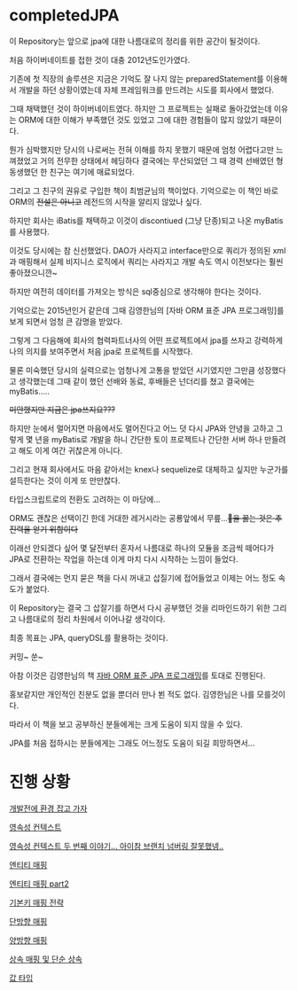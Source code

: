 # completedJPA

이 Repository는 앞으로 jpa에 대한 나름대로의 정리를 위한 공간이 될것이다.

처음 하이버네이트를 접한 것이 대충 2012년도인가였다.

기존에 첫 직장의 솔루션은 지금은 기억도 잘 나지 않는 preparedStatement를 이용해서 개발을 하던 상황이였는데 자체 프레임워크를 만드려는 시도를 회사에서 했었다.

그때 채택했던 것이 하이버네이트였다. 하지만 그 프로젝트는 실패로 돌아갔었는데 이유는 ORM에 대한 이해가 부족했던 것도 있었고 그에 대한 경험들이 많지 않았기 때문이다.

뭔가 심박했지만 당시의 나로써는 전혀 이해를 하지 못했기 때문에 엄청 어렵다고만 느껴졌었고 거의 전무한 상태에서 헤딩하다 결국에는 무산되었던 그 때 경력 선배였던 형동생했던 한 친구는 여기에 매료되었다.

그리고 그 친구의 권유로 구입한 책이 최범균님의 책이었다. 기억으로는 이 책인 바로 ORM의 ~~전설은 아니고~~ 레전드의 시작을 알리지 않았나 싶다.

하지만 회사는 iBatis를 채택하고 이것이 discontiued (그냥 단종)되고 나온 myBatis를 사용했다.

이것도 당시에는 참 신선했었다. DAO가 사라지고 interface만으로 쿼리가 정의된 xml과 매핑해서 실제 비지니스 로직에서 쿼리는 사라지고 개발 속도 역시 이전보다는 훨씬 좋아졌으니깐~

하지만 여전히 데이터를 가져오는 방식은 sql중심으로 생각해야 한다는 것이다.

기억으로는 2015년인거 같은데 그때 김영한님의 [자바 ORM 표준 JPA 프로그래밍]를 보게 되면서 엄청 큰 감명을 받았다.

그렇게 그 다음해에 회사의 협력파트너사의 어떤 프로젝트에서 jpa를 쓰자고 강력하게 나의 의지를 보여주면서 처음 jpa로 프로젝트를 시작했다.

물론 미숙했던 당시의 실력으로는 엄청나게 고통을 받았던 시기였지만 그만큼 성장했다고 생각했는데 그때 같이 했던 선배와 동료, 후배들은 넌더리를 쳤고 결국에는 myBatis..... 

~~미안했지만 지금은 jpa쓰지요???~~

하지만 눈에서 멀어지면 마음에서도 멀어진다고 어느 덧 다시 JPA와 안녕을 고하고 그렇게 몇 년을 myBatis로 개발을 하니 간단한 토이 프로젝트나 간단한 서버 하나 만들려고 해도 이게 여간 귀찮은게 아니다.

그리고 현재 회사에서도 마음 같아서는 knex나 sequelize로 대체하고 싶지만 누군가를 설득한다는 것이 이게 또 만만찮다. 

타입스크립트로의 전환도 고려하는 이 마당에...

ORM도 괜찮은 선택이긴 한데 거대한 레거시라는 공룡앞에서 무릎...~~을 꿇는 것은 추진력을 얻기 위함이다~~

이래선 안되겠다 싶어 몇 달전부터 혼자서 나름대로 하나의 모듈을 조금씩 떼어다가 JPA로 전환하는 작업을 하는데 이게 마치 다시 시작하는 느낌이 들었다.

그래서 결국에는 먼지 묻은 책을 다시 꺼내고 삽질기에 접어들었고 이제는 어느 정도 속도가 붙었다.

이 Repository는 결국 그 삽잘기를 하면서 다시 공부했던 것을 리마인드하기 위한 그리고 나름대로의 정리 차원에서 이어나갈 생각이다.

최종 목표는 JPA, queryDSL를 활용하는 것이다.

커밍~ 쑨~

아참 이것은 김영한님의 책 [자바 ORM 표준 JPA 프로그래밍](http://acornpub.co.kr/book/jpa-programmig)를 토대로 진행된다. 

홍보같지만 개인적인 친분도 없을 뿐더러 만나 뵌 적도 없다. 김영한님은 나를 모를것이다. 

따라서 이 책을 보고 공부하신 분들에게는 크게 도움이 되지 않을 수 있다.

JPA를 처음 접하시는 분들에게는 그래도 어느정도 도움이 되길 희망하면서...

# 진행 상황
[개발전에 환경 잡고 가자](https://github.com/basquiat78/completedJPA/tree/1.enviroment)    

[영속성 컨텍스트](https://github.com/basquiat78/completedJPA/tree/2.persistenceContext)      

[영속성 컨텍스트 두 번째 이야기... 아이참 브랜치 넘버링 잘못했넹..](https://github.com/basquiat78/completedJPA/tree/3-1.persistencContext)    

[엔티티 매핑](https://github.com/basquiat78/completedJPA/tree/4.entityMapping)    

[엔티티 매핑 part2](https://github.com/basquiat78/completedJPA/tree/4-1.entitiyMapping2)    

[기본키 매핑 전략](https://github.com/basquiat78/completedJPA/tree/5.PrimaryKeyMapping)    

[단방향 매핑](https://github.com/basquiat78/completedJPA/tree/6.unary-relation-mapping)     

[양방향 매핑](https://github.com/basquiat78/completedJPA/tree/7.bidirectional-relation-mapping)    

[상속 매핑 및 단순 상속](https://github.com/basquiat78/completedJPA/tree/8.inheritance-mapping)    

[값 타입](https://github.com/basquiat78/completedJPA/tree/10.value-type)

